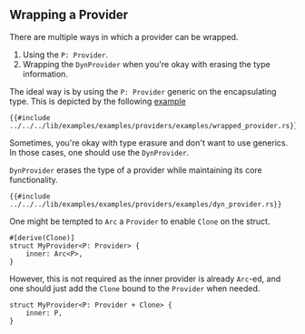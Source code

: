 ## Wrapping a Provider

There are multiple ways in which a provider can be wrapped.

1. Using the `P: Provider`.
2. Wrapping the `DynProvider` when you're okay with erasing the type information.

The ideal way is by using the `P: Provider` generic on the encapsulating type. This is depicted by the following [example](https://github.com/alloy-rs/examples/tree/cb2cd9483cfdb8e54744131b34451c996dcc240c/examples/providers/examples/wrapped_provider.rs)

```rust,ignore
{{#include ../../../lib/examples/examples/providers/examples/wrapped_provider.rs}}
```

Sometimes, you're okay with type erasure and don't want to use generics. In those cases, one should use the `DynProvider`.

`DynProvider` erases the type of a provider while maintaining its core functionality.

```rust,ignore
{{#include ../../../lib/examples/examples/providers/examples/dyn_provider.rs}}
```

One might be tempted to `Arc` a `Provider` to enable `Clone` on the struct.

```rust,ignore
#[derive(Clone)]
struct MyProvider<P: Provider> {
    inner: Arc<P>,
}
```

However, this is not required as the inner provider is already `Arc`-ed, and one should just add the `Clone` bound to the `Provider` when needed.

```rust,ignore
struct MyProvider<P: Provider + Clone> {
    inner: P,
}
```
